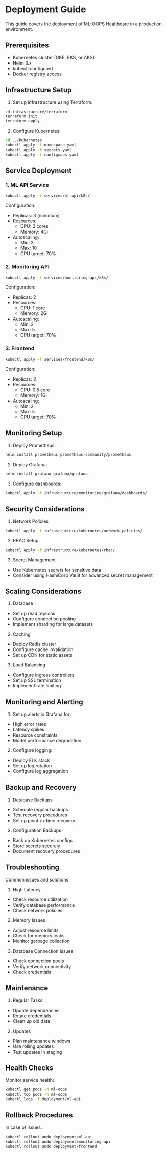 # Deployment Guide

This guide covers the deployment of ML-OOPS Healthcare in a production environment.

## Prerequisites

- Kubernetes cluster (GKE, EKS, or AKS)
- Helm 3.x
- kubectl configured
- Docker registry access

## Infrastructure Setup

1. Set up infrastructure using Terraform:
```bash
cd infrastructure/terraform
terraform init
terraform apply
```

2. Configure Kubernetes:
```bash
cd ../kubernetes
kubectl apply -f namespace.yaml
kubectl apply -f secrets.yaml
kubectl apply -f configmaps.yaml
```

## Service Deployment

### 1. ML API Service

```bash
kubectl apply -f services/ml-api/k8s/
```

Configuration:
- Replicas: 3 (minimum)
- Resources:
  * CPU: 2 cores
  * Memory: 4Gi
- Autoscaling:
  * Min: 3
  * Max: 10
  * CPU target: 70%

### 2. Monitoring API

```bash
kubectl apply -f services/monitoring-api/k8s/
```

Configuration:
- Replicas: 2
- Resources:
  * CPU: 1 core
  * Memory: 2Gi
- Autoscaling:
  * Min: 2
  * Max: 5
  * CPU target: 70%

### 3. Frontend

```bash
kubectl apply -f services/frontend/k8s/
```

Configuration:
- Replicas: 2
- Resources:
  * CPU: 0.5 core
  * Memory: 1Gi
- Autoscaling:
  * Min: 2
  * Max: 5
  * CPU target: 70%

## Monitoring Setup

1. Deploy Prometheus:
```bash
helm install prometheus prometheus-community/prometheus
```

2. Deploy Grafana:
```bash
helm install grafana grafana/grafana
```

3. Configure dashboards:
```bash
kubectl apply -f infrastructure/monitoring/grafana/dashboards/
```

## Security Considerations

1. Network Policies
```bash
kubectl apply -f infrastructure/kubernetes/network-policies/
```

2. RBAC Setup
```bash
kubectl apply -f infrastructure/kubernetes/rbac/
```

3. Secret Management
- Use Kubernetes secrets for sensitive data
- Consider using HashiCorp Vault for advanced secret management

## Scaling Considerations

1. Database
- Set up read replicas
- Configure connection pooling
- Implement sharding for large datasets

2. Caching
- Deploy Redis cluster
- Configure cache invalidation
- Set up CDN for static assets

3. Load Balancing
- Configure ingress controllers
- Set up SSL termination
- Implement rate limiting

## Monitoring and Alerting

1. Set up alerts in Grafana for:
- High error rates
- Latency spikes
- Resource constraints
- Model performance degradation

2. Configure logging:
- Deploy ELK stack
- Set up log rotation
- Configure log aggregation

## Backup and Recovery

1. Database Backups
- Schedule regular backups
- Test recovery procedures
- Set up point-in-time recovery

2. Configuration Backups
- Back up Kubernetes configs
- Store secrets securely
- Document recovery procedures

## Troubleshooting

Common issues and solutions:

1. High Latency
- Check resource utilization
- Verify database performance
- Check network policies

2. Memory Issues
- Adjust resource limits
- Check for memory leaks
- Monitor garbage collection

3. Database Connection Issues
- Check connection pools
- Verify network connectivity
- Check credentials

## Maintenance

1. Regular Tasks
- Update dependencies
- Rotate credentials
- Clean up old data

2. Updates
- Plan maintenance windows
- Use rolling updates
- Test updates in staging

## Health Checks

Monitor service health:
```bash
kubectl get pods -n ml-oops
kubectl top pods -n ml-oops
kubectl logs -f deployment/ml-api
```

## Rollback Procedures

In case of issues:
```bash
kubectl rollout undo deployment/ml-api
kubectl rollout undo deployment/monitoring-api
kubectl rollout undo deployment/frontend
```